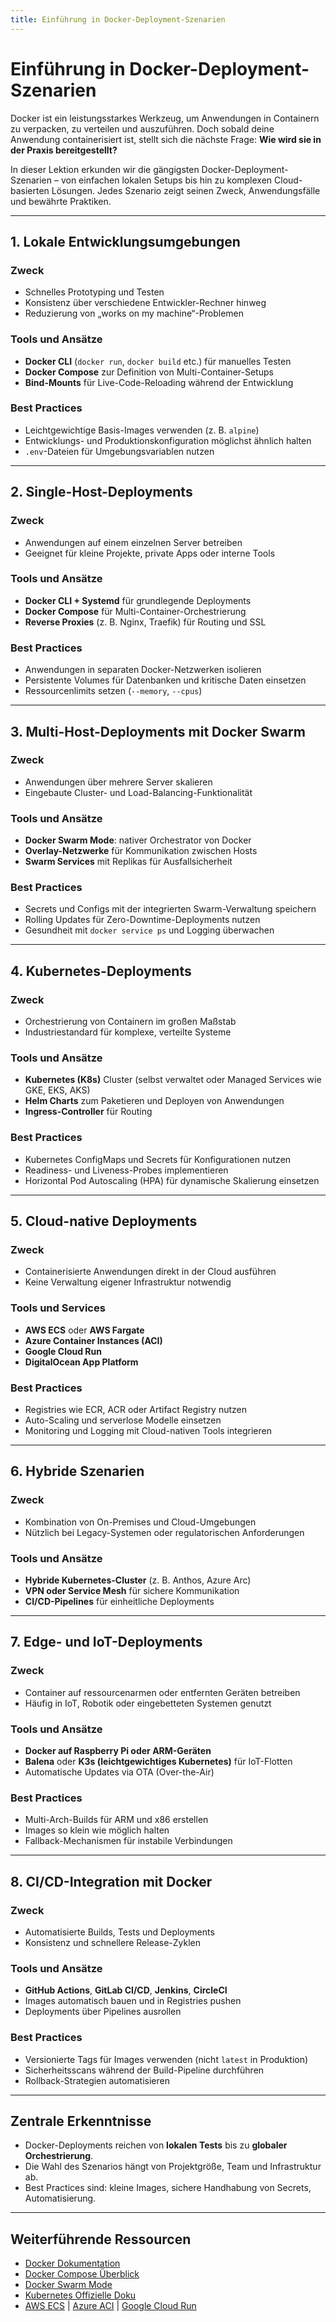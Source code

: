 ```yaml
---
title: Einführung in Docker-Deployment-Szenarien
---
```

# Einführung in Docker-Deployment-Szenarien

Docker ist ein leistungsstarkes Werkzeug, um Anwendungen in Containern zu verpacken, zu verteilen und auszuführen. Doch sobald deine Anwendung containerisiert ist, stellt sich die nächste Frage: **Wie wird sie in der Praxis bereitgestellt?**

In dieser Lektion erkunden wir die gängigsten Docker-Deployment-Szenarien – von einfachen lokalen Setups bis hin zu komplexen Cloud-basierten Lösungen. Jedes Szenario zeigt seinen Zweck, Anwendungsfälle und bewährte Praktiken.

---

## 1. Lokale Entwicklungsumgebungen

### Zweck

* Schnelles Prototyping und Testen
* Konsistenz über verschiedene Entwickler-Rechner hinweg
* Reduzierung von „works on my machine“-Problemen

### Tools und Ansätze

* **Docker CLI** (`docker run`, `docker build` etc.) für manuelles Testen
* **Docker Compose** zur Definition von Multi-Container-Setups
* **Bind-Mounts** für Live-Code-Reloading während der Entwicklung

### Best Practices

* Leichtgewichtige Basis-Images verwenden (z. B. `alpine`)
* Entwicklungs- und Produktionskonfiguration möglichst ähnlich halten
* `.env`-Dateien für Umgebungsvariablen nutzen

---

## 2. Single-Host-Deployments

### Zweck

* Anwendungen auf einem einzelnen Server betreiben
* Geeignet für kleine Projekte, private Apps oder interne Tools

### Tools und Ansätze

* **Docker CLI + Systemd** für grundlegende Deployments
* **Docker Compose** für Multi-Container-Orchestrierung
* **Reverse Proxies** (z. B. Nginx, Traefik) für Routing und SSL

### Best Practices

* Anwendungen in separaten Docker-Netzwerken isolieren
* Persistente Volumes für Datenbanken und kritische Daten einsetzen
* Ressourcenlimits setzen (`--memory`, `--cpus`)

---

## 3. Multi-Host-Deployments mit Docker Swarm

### Zweck

* Anwendungen über mehrere Server skalieren
* Eingebaute Cluster- und Load-Balancing-Funktionalität

### Tools und Ansätze

* **Docker Swarm Mode**: nativer Orchestrator von Docker
* **Overlay-Netzwerke** für Kommunikation zwischen Hosts
* **Swarm Services** mit Replikas für Ausfallsicherheit

### Best Practices

* Secrets und Configs mit der integrierten Swarm-Verwaltung speichern
* Rolling Updates für Zero-Downtime-Deployments nutzen
* Gesundheit mit `docker service ps` und Logging überwachen

---

## 4. Kubernetes-Deployments

### Zweck

* Orchestrierung von Containern im großen Maßstab
* Industriestandard für komplexe, verteilte Systeme

### Tools und Ansätze

* **Kubernetes (K8s)** Cluster (selbst verwaltet oder Managed Services wie GKE, EKS, AKS)
* **Helm Charts** zum Paketieren und Deployen von Anwendungen
* **Ingress-Controller** für Routing

### Best Practices

* Kubernetes ConfigMaps und Secrets für Konfigurationen nutzen
* Readiness- und Liveness-Probes implementieren
* Horizontal Pod Autoscaling (HPA) für dynamische Skalierung einsetzen

---

## 5. Cloud-native Deployments

### Zweck

* Containerisierte Anwendungen direkt in der Cloud ausführen
* Keine Verwaltung eigener Infrastruktur notwendig

### Tools und Services

* **AWS ECS** oder **AWS Fargate**
* **Azure Container Instances (ACI)**
* **Google Cloud Run**
* **DigitalOcean App Platform**

### Best Practices

* Registries wie ECR, ACR oder Artifact Registry nutzen
* Auto-Scaling und serverlose Modelle einsetzen
* Monitoring und Logging mit Cloud-nativen Tools integrieren

---

## 6. Hybride Szenarien

### Zweck

* Kombination von On-Premises und Cloud-Umgebungen
* Nützlich bei Legacy-Systemen oder regulatorischen Anforderungen

### Tools und Ansätze

* **Hybride Kubernetes-Cluster** (z. B. Anthos, Azure Arc)
* **VPN oder Service Mesh** für sichere Kommunikation
* **CI/CD-Pipelines** für einheitliche Deployments

---

## 7. Edge- und IoT-Deployments

### Zweck

* Container auf ressourcenarmen oder entfernten Geräten betreiben
* Häufig in IoT, Robotik oder eingebetteten Systemen genutzt

### Tools und Ansätze

* **Docker auf Raspberry Pi oder ARM-Geräten**
* **Balena** oder **K3s (leichtgewichtiges Kubernetes)** für IoT-Flotten
* Automatische Updates via OTA (Over-the-Air)

### Best Practices

* Multi-Arch-Builds für ARM und x86 erstellen
* Images so klein wie möglich halten
* Fallback-Mechanismen für instabile Verbindungen

---

## 8. CI/CD-Integration mit Docker

### Zweck

* Automatisierte Builds, Tests und Deployments
* Konsistenz und schnellere Release-Zyklen

### Tools und Ansätze

* **GitHub Actions**, **GitLab CI/CD**, **Jenkins**, **CircleCI**
* Images automatisch bauen und in Registries pushen
* Deployments über Pipelines ausrollen

### Best Practices

* Versionierte Tags für Images verwenden (nicht `latest` in Produktion)
* Sicherheitsscans während der Build-Pipeline durchführen
* Rollback-Strategien automatisieren

---

## Zentrale Erkenntnisse

* Docker-Deployments reichen von **lokalen Tests** bis zu **globaler Orchestrierung**.
* Die Wahl des Szenarios hängt von Projektgröße, Team und Infrastruktur ab.
* Best Practices sind: kleine Images, sichere Handhabung von Secrets, Automatisierung.

---

## Weiterführende Ressourcen

* [Docker Dokumentation](https://docs.docker.com/)
* [Docker Compose Überblick](https://docs.docker.com/compose/)
* [Docker Swarm Mode](https://docs.docker.com/engine/swarm/)
* [Kubernetes Offizielle Doku](https://kubernetes.io/docs/home/)
* [AWS ECS](https://aws.amazon.com/ecs/) | [Azure ACI](https://azure.microsoft.com/de-de/services/container-instances/) | [Google Cloud Run](https://cloud.google.com/run)

